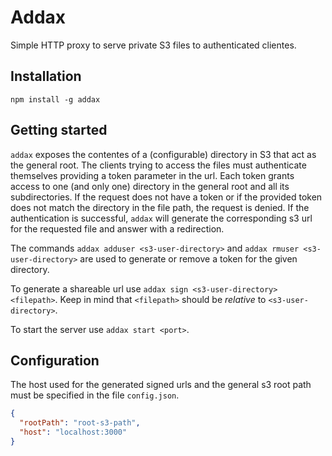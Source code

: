 # Addax

Simple HTTP proxy to serve private S3 files to authenticated clientes.

## Installation

```jascript
npm install -g addax
```

## Getting started

`addax` exposes the contentes of a (configurable) directory in S3 that act as
the general root. The clients trying to access the files must authenticate
themselves providing a token parameter in the url. Each token grants access to
one (and only one) directory in the general root and all its subdirectories. If
the request does not have a token or if the provided token does not match the
directory in the file path, the request is denied. If the authentication is
successful, `addax` will generate the corresponding s3 url for the requested
file and answer with a redirection.

The commands `addax adduser <s3-user-directory>` and `addax rmuser
<s3-user-directory>` are used to generate or remove a token for the given
directory.

To generate a shareable url use `addax sign <s3-user-directory> <filepath>`.
Keep in mind that `<filepath>` should be *relative* to `<s3-user-directory>`.

To start the server use `addax start <port>`.

## Configuration

The host used for the generated signed urls and the general s3 root path must be
specified in the file `config.json`.

```json
{
  "rootPath": "root-s3-path",
  "host": "localhost:3000"
}
```
